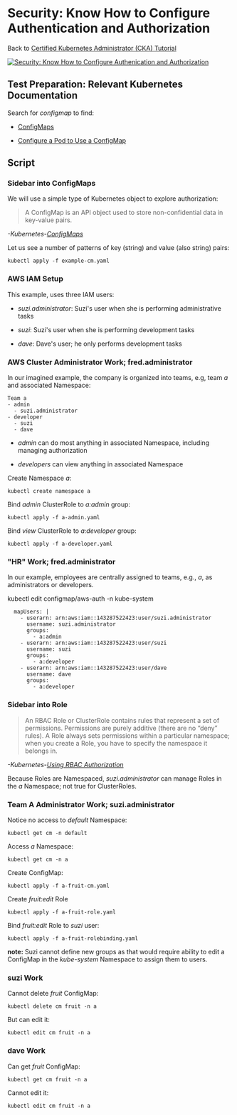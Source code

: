 # Security: Know How to Configure Authentication and Authorization

Back to [Certified Kubernetes Administrator (CKA) Tutorial](https://github.com/larkintuckerllc/k8s-cka-tutorial)

[![Security: Know How to Configure Authenication and Authorization](http://img.youtube.com/vi/dPX0Gbt4qh0/0.jpg)](https://youtu.be/dPX0Gbt4qh0)

## Test Preparation: Relevant Kubernetes Documentation

Search for *configmap* to find:

* [ConfigMaps](https://kubernetes.io/docs/concepts/configuration/configmap/)

* [Configure a Pod to Use a ConfigMap](https://kubernetes.io/docs/tasks/configure-pod-container/configure-pod-configmap/)

## Script

### Sidebar into ConfigMaps

We will use a simple type of Kubernetes object to explore authorization:

> A ConfigMap is an API object used to store non-confidential data in key-value pairs.

*-Kubernetes-[ConfigMaps](https://kubernetes.io/docs/concepts/configuration/configmap/)*

Let us see a number of patterns of key (string) and value (also string) pairs:

```plaintext
kubectl apply -f example-cm.yaml
````

### AWS IAM Setup

This example, uses three IAM users:

* *suzi.administrator*: Suzi's user when she is performing administrative tasks

* *suzi*: Suzi's user when she is performing development tasks

* *dave*: Dave's user; he only performs development tasks

### AWS Cluster Administrator Work; fred.administrator

In our imagined example, the company is organized into teams, e.g, team *a* and associated Namespace:

```plaintext
Team a
- admin
  - suzi.administrator
- developer
  - suzi
  - dave
```

* *admin* can do most anything in associated Namespace, including managing authorization

* *developers* can view anything in associated Namespace

Create Namespace *a*:

```plaintext
kubectl create namespace a
```

Bind *admin* ClusterRole to *a:admin* group:

```plaintext
kubectl apply -f a-admin.yaml
```

Bind *view* ClusterRole to *a:developer* group:

```plaintext
kubectl apply -f a-developer.yaml
```

### "HR" Work; fred.administrator

In our example, employees are centrally assigned to teams, e.g., *a*, as administrators or developers.

kubectl edit configmap/aws-auth -n kube-system

```plaintext
  mapUsers: |
    - userarn: arn:aws:iam::143287522423:user/suzi.administrator
      username: suzi.administrator
      groups:
        - a:admin
    - userarn: arn:aws:iam::143287522423:user/suzi
      username: suzi
      groups:
        - a:developer
    - userarn: arn:aws:iam::143287522423:user/dave
      username: dave
      groups:
        - a:developer
```

### Sidebar into Role

> An RBAC Role or ClusterRole contains rules that represent a set of permissions. Permissions are purely additive (there are no “deny” rules).
> A Role always sets permissions within a particular namespace; when you create a Role, you have to specify the namespace it belongs in.

*-Kubernetes-[Using RBAC Authorization](https://kubernetes.io/docs/reference/access-authn-authz/rbac/)*

Because Roles are Namespaced, *suzi.administrator* can manage Roles in the *a* Namespace; not true for ClusterRoles.

### Team A Administrator Work; suzi.administrator

Notice no access to *default* Namespace:

```plaintext
kubectl get cm -n default
```

Access *a* Namespace:

```plaintext
kubectl get cm -n a
```

Create ConfigMap:

```plaintext
kubectl apply -f a-fruit-cm.yaml
```

Create *fruit:edit* Role

```plaintext
kubectl apply -f a-fruit-role.yaml
````

Bind *fruit:edit* Role to *suzi* user:

```plaintext
kubectl apply -f a-fruit-rolebinding.yaml
````

**note:** Suzi cannot define new groups as that would require ability to edit a ConfigMap in the *kube-system* Namespace to assign them to users.

### suzi Work

Cannot delete *fruit* ConfigMap:

```plaintext
kubectl delete cm fruit -n a
```

But can edit it:

```plaintext
kubectl edit cm fruit -n a
```

### dave Work

Can get *fruit* ConfigMap:

```plaintext
kubectl get cm fruit -n a
```

Cannot edit it:

```plaintext
kubectl edit cm fruit -n a
```
